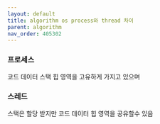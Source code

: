 ```yaml
---
layout: default
title: algorithm os process와 thread 차이
parent: algorithm
nav_order: 405302
---
```


### 프로세스
코드 데이터 스택 힙 영역을 고유하게 가지고 있으며


### 스레드
스택은 할당 받지만 코드 데이터 힙 영역을 공유할수 있음
